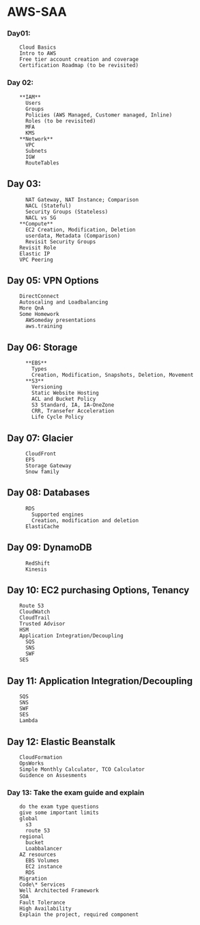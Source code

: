 # AWS-SAA

### Day01:

        Cloud Basics
        Intro to AWS
        Free tier account creation and coverage
        Certification Roadmap (to be revisited)

### Day 02:

        **IAM**
          Users
          Groups
          Policies (AWS Managed, Customer managed, Inline)
          Roles (to be revisited)
          MFA
          KMS
        **Network**
          VPC
          Subnets
          IGW
          RouteTables

## Day 03:

          NAT Gateway, NAT Instance; Comparison
          NACL (Stateful)
          Security Groups (Stateless)
          NACL vs SG
        **Compute**
          EC2 Creation, Modification, Deletion
          userdata, Metadata (Comparison)
          Revisit Security Groups
        Revisit Role
        Elastic IP
        VPC Peering

## Day 05: VPN Options

        DirectConnect
        Autoscaling and Loadbalancing
        More QnA
        Some Homework
          AWSomeday presentations
          aws.training

## Day 06: Storage

          **EBS**
            Types
            Creation, Modification, Snapshots, Deletion, Movement
          **S3**
            Versioning
            Static Website Hosting
            ACL and Bucket Policy
            S3 Standard, IA, IA-OneZone
            CRR, Transefer Acceleration
            Life Cycle Policy

## Day 07:   Glacier

          CloudFront
          EFS
          Storage Gateway
          Snow family

## Day 08: Databases

          RDS
            Supported engines
            Creation, modification and deletion
          ElastiCache

## Day 09:   DynamoDB

          RedShift
          Kinesis

## Day 10: EC2 purchasing Options, Tenancy

        Route 53
        CloudWatch
        CloudTrail
        Trusted Advisor
        HSM
        Application Integration/Decoupling
          SQS
          SNS
          SWF
        SES

## Day 11: Application Integration/Decoupling

        SQS
        SNS
        SWF
        SES
        Lambda

## Day 12: Elastic Beanstalk

        CloudFormation
        OpsWorks
        Simple Monthly Calculator, TCO Calculator
        Guidence on Assesments

### Day 13: Take the exam guide and explain

        do the exam type questions
        give some important limits
        global
          s3
          route 53
        regional
          bucket
          Loabbalancer
        AZ resources
          EBS Volumes
          EC2 instance
          RDS
        Migration
        Code\* Services
        Well Architected Framework
        SOA
        Fault Tolerance
        High Availability
        Explain the project, required component
